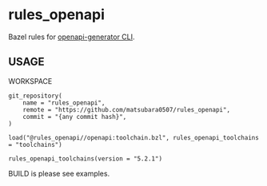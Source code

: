 # rules_openapi

Bazel rules for [openapi-generator CLI](https://github.com/OpenAPITools/openapi-generator).

## USAGE

WORKSPACE

```
git_repository(
    name = "rules_openapi",
    remote = "https://github.com/matsubara0507/rules_openapi",
    commit = "{any commit hash}",
)

load("@rules_openapi//openapi:toolchain.bzl", rules_openapi_toolchains = "toolchains")

rules_openapi_toolchains(version = "5.2.1")
```

BUILD is please see examples.
